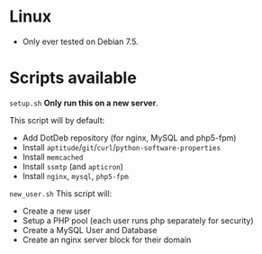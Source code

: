 # Linux
- Only ever tested on Debian 7.5.

# Scripts available

`setup.sh`
**Only run this on a new server**.

This script will by default:
- Add DotDeb repository (for nginx, MySQL and php5-fpm)
- Install `aptitude`/`git`/`curl`/`python-software-properties`
- Install `memcached`
- Install `ssmtp` (and `apticron`)
- Install `nginx`, `mysql`, `php5-fpm`

`new_user.sh`
This script will:
- Create a new user
- Setup a PHP pool (each user runs php separately for security)
- Create a MySQL User and Database
- Create an nginx server block for their domain
